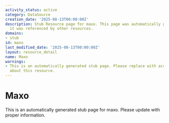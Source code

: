 ```yaml
---
activity_status: active
category: DataSource
creation_date: '2025-08-13T00:00:00Z'
description: Stub Resource page for maxo. This page was automatically generated because
  it was referenced by other resources.
domains:
- stub
id: maxo
last_modified_date: '2025-08-13T00:00:00Z'
layout: resource_detail
name: Maxo
warnings:
- This is an automatically generated stub page. Please replace with accurate information
  about this resource.
---
```


# Maxo

This is an automatically generated stub page for maxo. Please update with proper information.
